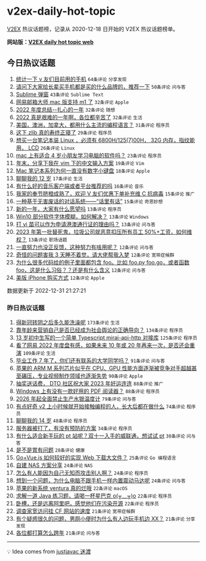 # v2ex-daily-hot-topic

[V2EX](https://www.v2ex.com/) 热议话题榜，记录从 2020-12-18 日开始的 V2EX 热议话题榜单。

**网站版：[V2EX daily hot topic web](https://boojack.github.io/v2ex-daily-hot-topic-web/)**

## 今日热议话题

<!-- TODAY BEGIN -->

1. [统计一下 v 友们目前用的手机](https://www.v2ex.com/t/905828) `64条评论` `分享发现`
1. [请问下大家给长辈买手机都是买的什么品牌的，推荐一下](https://www.v2ex.com/t/905758) `50条评论` `问与答`
1. [Sublime 弹窗](https://www.v2ex.com/t/905745) `43条评论` `Sublime Text`
1. [网易邮箱大师 mac 版支持 m1 了](https://www.v2ex.com/t/905746) `32条评论` `Apple`
1. [2022 年度总结--扎心的一年](https://www.v2ex.com/t/905770) `32条评论` `随想`
1. [2022 真是艰难的一年啊，各位都辛苦了](https://www.v2ex.com/t/905816) `32条评论` `生活`
1. [美国，澳洲，加拿大，都用什么主流的编程语言？](https://www.v2ex.com/t/905812) `31条评论` `程序员`
1. [这下 zlib 真的寿终正寝了](https://www.v2ex.com/t/905820) `29条评论` `程序员`
1. [想买一台笔记本装 Linux ，必须有 6800H/125(7)00H， 32G 内存，指纹能用， LCD](https://www.v2ex.com/t/905767) `26条评论` `Linux`
1. [mac 上有适合 4 岁小朋友学习电脑的软件吗？](https://www.v2ex.com/t/905734) `23条评论` `程序员`
1. [年末，分享下我在 vim 下的中文输入方案](https://www.v2ex.com/t/905814) `19条评论` `Vim`
1. [Mac 笔记本系列为何一直没有数字小键盘](https://www.v2ex.com/t/905804) `18条评论` `Apple`
1. [聊聊我的 12 岁](https://www.v2ex.com/t/905733) `17条评论` `生活`
1. [有什么好的音乐客户端或者平台推荐的吗](https://www.v2ex.com/t/905749) `16条评论` `音乐`
1. [我家的奉节脐橙成熟了，欢迎 V 友们优惠下单补充维 C 抗病毒](https://www.v2ex.com/t/905752) `15条评论` `推广`
1. [一种基于无害废话的对话系统——“话里有话”](https://www.v2ex.com/t/905750) `15条评论` `奇思妙想`
1. [新的一年，大家有什么愿望吗](https://www.v2ex.com/t/905848) `13条评论` `程序员`
1. [Win10 部分软件字体模糊，如何解决？](https://www.v2ex.com/t/905768) `13条评论` `Windows`
1. [打 yi 苗可以作为申请港澳通行证的理由吗？](https://www.v2ex.com/t/905765) `13条评论` `问与答`
1. [2023 年第一批替死鬼，垃圾公司就恶意扣压所有员工 50%+工资，如何维权？](https://www.v2ex.com/t/905751) `13条评论` `职场话题`
1. [一直努力也没正反馈，这种努力有啥用呢？](https://www.v2ex.com/t/905846) `12条评论` `问与答`
1. [奇怪的问题害我 3 天睡不着觉，请大佬帮我入梦](https://www.v2ex.com/t/905844) `12条评论` `宽带症候群`
1. [为什么很多代码给的例子里面都包含 foo。比如 foo.py foo.go，或者函数 foo，这是什么习俗？？还是有什么含义](https://www.v2ex.com/t/905799) `12条评论` `问与答`
1. [美版 iPhone 购买方式](https://www.v2ex.com/t/905773) `12条评论` `Apple`

数据更新于 2022-12-31 21:27:21

<!-- TODAY END -->

### 昨日热议话题

<!-- YESTERDAY BEGIN -->

1. [得新冠转阴之后多久能洗澡呢](https://www.v2ex.com/t/905547) `173条评论` `生活`
1. [靠年龄来营销自己是否已经成为社会舆论的正确导向？](https://www.v2ex.com/t/905496) `134条评论` `程序员`
1. [13 岁初中生写的一个简单 Typescript mirai-api-http 对接库](https://www.v2ex.com/t/905504) `125条评论` `程序员`
1. [看了网易 2022 年度盘有感，如果未来 10 年或 20 年再来一次，是否还会重演](https://www.v2ex.com/t/905573) `109条评论` `生活`
1. [毕业工作 7 年了，你们还有联系的大学同学吗？](https://www.v2ex.com/t/905528) `91条评论` `问与答`
1. [苹果的 ARM M 系列芯片似乎在 CPU、GPU 性能方面逐渐被竞争对手超越甚至碾压，专业视频制作领域也逐渐失势](https://www.v2ex.com/t/905506) `90条评论` `Apple`
1. [抽奖送话费， DTO 社区祝大家 2023 年好运连连](https://www.v2ex.com/t/905509) `88条评论` `推广`
1. [Windows 上有没有一款好用的 PDF 阅读器？](https://www.v2ex.com/t/905548) `88条评论` `程序员`
1. [2026 年起全面禁止生产水银温度计](https://www.v2ex.com/t/905529) `79条评论` `问与答`
1. [有点好奇 v2 上小时候就开始接触编程的人，长大后都在做什么](https://www.v2ex.com/t/905579) `74条评论` `程序员`
1. [聊聊我的 14 岁](https://www.v2ex.com/t/905642) `48条评论` `程序员`
1. [服务器被打了，有没有预防的方案](https://www.v2ex.com/t/905662) `34条评论` `程序员`
1. [有什么适合新手玩的 pt 站呢？双十一入手的威联通，想试试 pt](https://www.v2ex.com/t/905605) `30条评论` `问与答`
1. [是不是胃有问题](https://www.v2ex.com/t/905523) `28条评论` `健康`
1. [Go+Vue.js 如何较好的实现 Web 下载大文件？](https://www.v2ex.com/t/905515) `25条评论` `Go 编程语言`
1. [自建 NAS 方案分享](https://www.v2ex.com/t/905583) `24条评论` `NAS`
1. [怎么有人能因为自己无知而攻击别人啊？](https://www.v2ex.com/t/905575) `24条评论` `程序员`
1. [想到一个问题，为什么电脑不跟手机一样内置震动马达呢](https://www.v2ex.com/t/905511) `24条评论` `问与答`
1. [苹果的新系统 ventura 真的烂哦](https://www.v2ex.com/t/905655) `22条评论` `macOS`
1. [求解一道 Java 练习题，请喝一杯星巴克 o(╥﹏╥)o](https://www.v2ex.com/t/905654) `22条评论` `程序员`
1. [卧槽，还是远离阿里吧，感觉他们在污染开源](https://www.v2ex.com/t/905588) `22条评论` `程序员`
1. [调查家宽访问挂 CF 网站的速度](https://www.v2ex.com/t/905693) `21条评论` `宽带症候群`
1. [有个疑惑很久的问题，男厕小便时为什么有人边玩手机边 XX？](https://www.v2ex.com/t/905591) `21条评论` `分享发现`
1. [各位都打算怎么跨年](https://www.v2ex.com/t/905584) `21条评论` `问与答`

<!-- YESTERDAY END -->

---

💡 Idea comes from [justjavac 迷渡](https://github.com/justjavac/)
